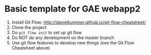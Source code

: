 Basic template for GAE webapp2
==========

1. Install Git Flow: http://danielkummer.github.io/git-flow-cheatsheet/
2. Clone the project
3. Do ```git flow init``` to set up git flow
4. Do NOT do any development on the master branch
5. Use git flow features to develop new things (see the Git Flow Cheatsheet above)